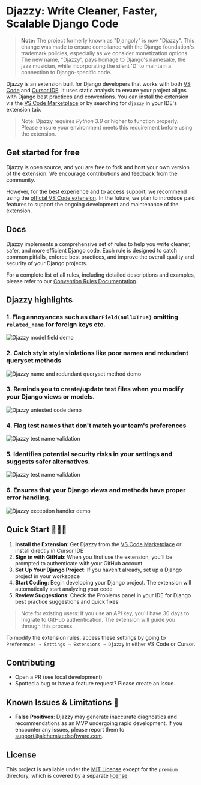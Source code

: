 # Djazzy: Write Cleaner, Faster, Scalable Django Code

> **Note:** The project formerly known as "Djangoly" is now "Djazzy". This change was made to ensure compliance with the Django foundation's trademark policies, especially as we consider monetization options. The new name, "Djazzy", pays homage to Django's namesake, the jazz musician, while incorporating the silent 'D' to maintain a connection to Django-specific code.

Djazzy is an extension built for Django developers that works with both [VS Code](https://code.visualstudio.com/) and [Cursor IDE](https://www.cursor.com/). It uses static analysis to ensure your project aligns with Django best practices and conventions. You can install the extension via the [VS Code Marketplace](https://marketplace.visualstudio.com/items?itemName=Alchemized.djazzy) or by searching for `djazzy` in your IDE's extension tab.

> Note: Djazzy requires _Python 3.9_ or higher to function properly. Please ensure your environment meets this requirement before using the extension.


## Get started for free

Djazzy is open source, and you are free to fork and host your own version of the extension. We encourage contributions and feedback from the community.

However, for the best experience and to access support, we recommend using the [official VS Code extension](https://marketplace.visualstudio.com/items?itemName=Alchemized.djazzy). In the future, we plan to introduce paid features to support the ongoing development and maintenance of the extension.


## Docs

Djazzy implements a comprehensive set of rules to help you write cleaner, safer, and more efficient Django code. Each rule is designed to catch common pitfalls, enforce best practices, and improve the overall quality and security of your Django projects.

For a complete list of all rules, including detailed descriptions and examples, please refer to our [Convention Rules Documentation](https://github.com/software-trizzey/djazzy-vscode/blob/main/docs/CONVENTION_RULES.md).


## Djazzy highlights

### 1. Flag annoyances such as `CharField(null=True)` omitting `related_name` for foreign keys etc.

![Djazzy model field demo](https://raw.githubusercontent.com/software-trizzey/images/refs/heads/main/assets/images/djazzy-model-field-validation-demo.gif)


### 2. Catch style style violations like poor names and redundant queryset methods

![Djazzy name and redundant queryset method demo](https://raw.githubusercontent.com/software-trizzey/images/refs/heads/main/assets/images/djangoly-function-name-and-queryset-demo.gif)


### 3. Reminds you to create/update test files when you modify your Django views or models.

![Djazzy untested code demo](https://raw.githubusercontent.com/software-trizzey/images/main/assets/images/flag-untested-api-code.gif)


### 4. Flag test names that don't match your team's preferences
![Djazzy test name validation](https://raw.githubusercontent.com/software-trizzey/images/refs/heads/main/assets/images/djangoly-test-name-validation.png)


### 5. Identifies potential security risks in your settings and suggests safer alternatives.

![Djazzy test name validation](https://raw.githubusercontent.com/software-trizzey/images/refs/heads/main/assets/images/djangoly-settings-validation.png)


### 6. Ensures that your Django views and methods have proper error handling.

![Djazzy exception handler demo](https://raw.githubusercontent.com/software-trizzey/images/main/assets/images/djangoly-exception-handler-demo.gif)



## Quick Start 🏃‍♂️💨

1. **Install the Extension**: Get Djazzy from the [VS Code Marketplace](https://marketplace.visualstudio.com/items?itemName=Alchemized.djangoly) or install directly in Cursor IDE
2. **Sign in with GitHub**: When you first use the extension, you'll be prompted to authenticate with your GitHub account
3. **Set Up Your Django Project**: If you haven't already, set up a Django project in your workspace
4. **Start Coding**: Begin developing your Django project. The extension will automatically start analyzing your code
5. **Review Suggestions**: Check the Problems panel in your IDE for Django best practice suggestions and quick fixes

> Note for existing users: If you use an API key, you'll have 30 days to migrate to GitHub authentication. The extension will guide you through this process.

To modify the extension rules, access these settings by going to `Preferences → Settings → Extensions → Djazzy` in either VS Code or Cursor.


## Contributing

- Open a PR (see local development)
- Spotted a bug or have a feature request? Please create an issue.


## Known Issues & Limitations 🐞

- **False Positives**: Djazzy may generate inaccurate diagnostics and recommendations as an MVP undergoing rapid development. If you encounter any issues, please report them to [support@alchemizedsoftware.com](mailto:support@alchemizedsoftware.com).


## License

This project is available under the [MIT License](LICENSE.md) except for the `premium` directory, which is covered by a separate [license](server/bundled/tools/python/djangoly/premium/LICENSE.md).
